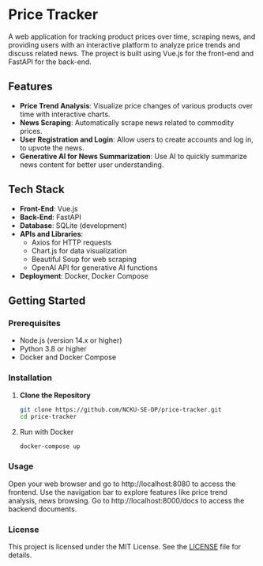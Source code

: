 # Price Tracker

A web application for tracking product prices over time, scraping news, and providing users with an interactive platform to analyze price trends and discuss related news. The project is built using Vue.js for the front-end and FastAPI for the back-end.

## Features

- **Price Trend Analysis**: Visualize price changes of various products over time with interactive charts.
- **News Scraping**: Automatically scrape news related to commodity prices.
- **User Registration and Login**: Allow users to create accounts and log in, to upvote the news.
- **Generative AI for News Summarization**: Use AI to quickly summarize news content for better user understanding.

## Tech Stack

- **Front-End**: Vue.js
- **Back-End**: FastAPI
- **Database**: SQLite (development)
- **APIs and Libraries**:
  - Axios for HTTP requests
  - Chart.js for data visualization
  - Beautiful Soup for web scraping
  - OpenAI API for generative AI functions
- **Deployment**: Docker, Docker Compose

## Getting Started

### Prerequisites

- Node.js (version 14.x or higher)
- Python 3.8 or higher
- Docker and Docker Compose

### Installation

1. **Clone the Repository**

   ```bash
   git clone https://github.com/NCKU-SE-DP/price-tracker.git
   cd price-tracker
   ```
2. Run with Docker
   ```
   docker-compose up
   ```

### Usage
Open your web browser and go to http://localhost:8080 to access the frontend.
Use the navigation bar to explore features like price trend analysis, news browsing.
Go to http://localhost:8000/docs to access the backend documents.

### License
This project is licensed under the MIT License. See the [LICENSE](https://github.com/NCKU-SE-DP/price-tracker/blob/main/LICENSE) file for details.




